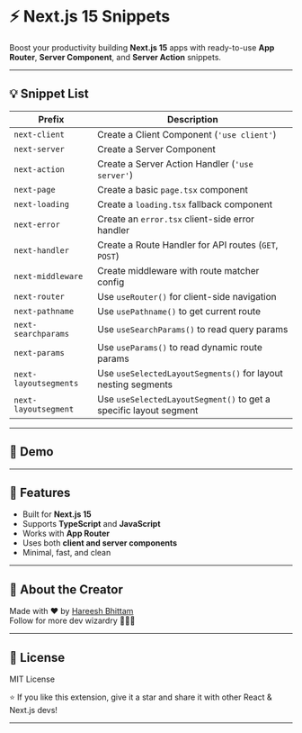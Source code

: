 # ⚡ Next.js 15 Snippets

Boost your productivity building **Next.js 15** apps with ready-to-use **App Router**, **Server Component**, and **Server Action** snippets.

---

## 💡 Snippet List

| Prefix                | Description                                                             |
|------------------------|-------------------------------------------------------------------------|
| `next-client`         | Create a Client Component (`'use client'`)                              |
| `next-server`         | Create a Server Component                                               |
| `next-action`         | Create a Server Action Handler (`'use server'`)                         |
| `next-page`           | Create a basic `page.tsx` component                                     |
| `next-loading`        | Create a `loading.tsx` fallback component                               |
| `next-error`          | Create an `error.tsx` client-side error handler                         |
| `next-handler`        | Create a Route Handler for API routes (`GET`, `POST`)                   |
| `next-middleware`     | Create middleware with route matcher config                             |
| `next-router`         | Use `useRouter()` for client-side navigation                            |
| `next-pathname`       | Use `usePathname()` to get current route                                |
| `next-searchparams`   | Use `useSearchParams()` to read query params                            |
| `next-params`         | Use `useParams()` to read dynamic route params                          |
| `next-layoutsegments` | Use `useSelectedLayoutSegments()` for layout nesting segments           |
| `next-layoutsegment`  | Use `useSelectedLayoutSegment()` to get a specific layout segment       |

---

## 📸 Demo

<!-- ![Demo](images/demo.gif) -->

---

## 🚀 Features

- Built for **Next.js 15**
- Supports **TypeScript** and **JavaScript**
- Works with **App Router**
- Uses both **client and server components**
- Minimal, fast, and clean

---

## 🔮 About the Creator

Made with ❤️ by [Hareesh Bhittam](https://github.com/Hareesh108)  
Follow for more dev wizardry 🧙‍♂️✨

---

## 📜 License

MIT License

⭐ If you like this extension, give it a star and share it with other React & Next.js devs!

---
